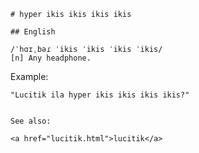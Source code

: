 
    # hyper ikis ikis ikis ikis

    ## English

    /ˈhɑɪˌbəɾ ˈikis ˈikis ˈikis ˈikis/
    [n] Any headphone.

Example:

    "Lucitik ila hyper ikis ikis ikis ikis?"


    See also:

    <a href="lucitik.html">lucitik</a>






